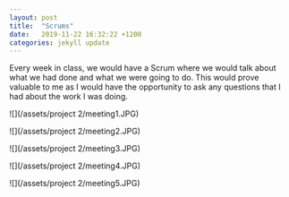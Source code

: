 ```yaml
---
layout: post
title:  "Scrums"
date:   2019-11-22 16:32:22 +1200
categories: jekyll update
---
```


Every week in class, we would have a Scrum where we would talk about what we had done and what we were going to do. This would prove valuable to me as I would have the opportunity to ask any questions that I had about the work I was doing.


![](/assets/project 2/meeting1.JPG)
<br>

![](/assets/project 2/meeting2.JPG)
<br>

![](/assets/project 2/meeting3.JPG)
<br>

![](/assets/project 2/meeting4.JPG)
<br>

![](/assets/project 2/meeting5.JPG)


